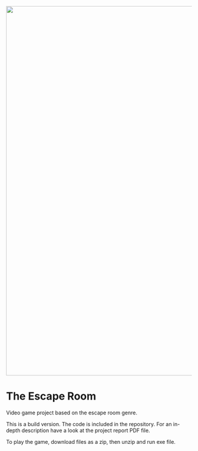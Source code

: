 <img src="https://i.imgur.com/ipSvAyJ.jpg" width="1000">

# The Escape Room
Video game project based on the escape room genre.

This is a build version. The code is included in the repository. For an in-depth description have a look at the project report PDF file.

To play the game, download files as a zip, then unzip and run exe file.
